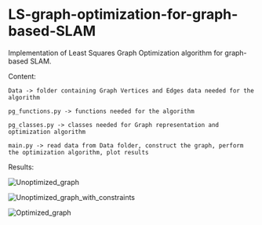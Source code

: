 # LS-graph-optimization-for-graph-based-SLAM
Implementation of Least Squares Graph Optimization algorithm for graph-based SLAM.

Content:

    Data -> folder containing Graph Vertices and Edges data needed for the algorithm
        
    pg_functions.py -> functions needed for the algorithm 
    
    pg_classes.py -> classes needed for Graph representation and optimization algorithm
    
    main.py -> read data from Data folder, construct the graph, perform the optimization algorithm, plot results 
    
Results:

![Unoptimized_graph](https://user-images.githubusercontent.com/72970001/104933792-a1925900-59a9-11eb-9b82-62cf265e78f6.png)

![Unoptimized_graph_with_constraints](https://user-images.githubusercontent.com/72970001/104933881-bcfd6400-59a9-11eb-9db4-1241a8189cb4.png)

![Optimized_graph](https://user-images.githubusercontent.com/72970001/104933887-bff85480-59a9-11eb-8726-ac98495f530b.png)



